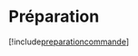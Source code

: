 # Préparation

[!include[preparationcommande](preparation.preparationcommande.autogen.md)]























































































































